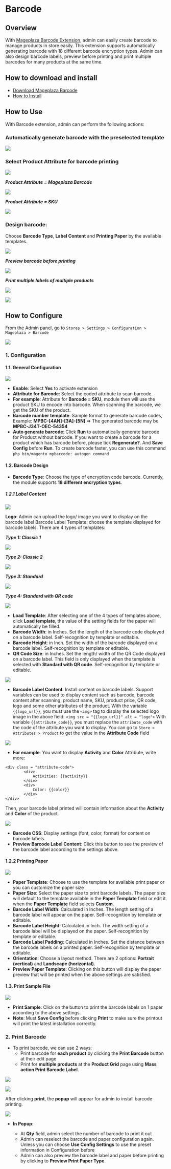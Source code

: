 # Barcode

## Overview

With [Mageplaza Barcode Extension](https://www.mageplaza.com/magento-2-barcode/), admin can easily create barcode to manage products in store easily. This extension supports automatically generating barcode with 18 different barcode encryption types. Admin can also design barcode labels, preview before printing and print multiple barcodes for many products at the same time.

## How to download and install

- [Download Mageplaza Barcode](https://www.mageplaza.com/magento-2-barcode/)
- [How to Install](https://www.mageplaza.com/install-magento-2-extension/)


## How to Use

With Barcode extension, admin can perform the following actions:

### Automatically generate barcode with the preselected template

![](https://i.imgur.com/gFKPzG4.png)

### Select Product Attribute for barcode printing

![](https://i.imgur.com/HuG4qj0.png)

***Product Attribute = Mageplaza Barcode***

![](https://i.imgur.com/NbisV0e.png)

***Product Attribute = SKU***

![](https://i.imgur.com/67QNYoT.png)

### Design barcode: 

Choose **Barcode Type**, **Label Content** and **Printing Paper** by the available templates. 

![](https://i.imgur.com/n8wMo8U.png)

***Preview barcode before printing***

![](https://i.imgur.com/uJ2jqg0.png)

***Print multiple labels of multiple products***

![](https://i.imgur.com/98FIHtP.png)

![](https://i.imgur.com/ldshDpZ.png)

## How to Configure

From the Admin panel, go to `Stores > Settings > Configuration > Mageplaza > Barcode`

![](https://i.imgur.com/14SpuRK.png)

### 1. Configuration

#### 1.1. General Configuration

![](https://i.imgur.com/ScFk1g5.png)

- **Enable**: Select **Yes** to activate extension
- **Attribute for Barcode**: Select the coded attribute to scan barcode.
- **For example**: Attribute for **Barcode = SKU**, module then will use the product SKU to encode into barcode. When scanning the barcode, we get the SKU of the product.
- **Barcode number template**: Sample format to generate barcode codes, Example: **MPBC-[4AN]-[3A]-[5N]** => The generated barcode may be **MPBC-J34T-OEC-54354**
- **Auto generate barcode**: Click **Run** to automatically generate barcode for Product without barcode. If you want to create a barcode for a product which has barcode before, please tick **Regenerate?**. And **Save Config** before **Run**. To create barcode faster, you can use this command `php bin/magento mpbarcode: autogen command`


#### 1.2. Barcode Design

- **Barcode Type**: Choose the type of encryption code barcode. Currently, the module supports **18 different encryption types**.

##### 1.2.1 Label Content

![](https://i.imgur.com/QGLyFjR.png)

**Logo**: Admin can upload the logo/ image you want to display on the barcode label
Barcode Label Template: choose the template displayed for barcode labels. There are 4 types of templates:

***Type 1: Classic 1***

![](https://i.imgur.com/zIMibGF.png)

***Type 2: Classic 2***

![](https://i.imgur.com/XOdcdxv.png)

***Type 3: Standard***

![](https://i.imgur.com/KTOedWT.png)

***Type 4: Standard with QR code***

![](https://i.imgur.com/VzRDf0B.png)

- **Load Template**: After selecting one of the 4 types of templates above, click **Load template**, the value of the setting fields for the paper will automatically be filled.
- **Barcode Width**: in Inches. Set the length of the barcode code displayed on a barcode label. Self-recognition by template or editable.
- **Barcode Height**: in Inch. Set the width of the barcode displayed on a barcode label. Self-recognition by template or editable.
- **QR Code Size**: in Inches. Set the length/ width of the QR Code displayed on a barcode label. This field is only displayed when the template is selected with **Standard with QR code**. Self-recognition by template or editable.

![](https://i.imgur.com/INt6gTE.png)

- **Barcode Label Content**: Install content on barcode labels. Support variables can be used to display content such as barcode, barcode content after scanning, product name, SKU, product price, QR code, logo and some other attributes of the product.
With the variable `{{logo_url}}`, you must use the `<img>` tag to display the selected logo image in the above field: `<img src = "{{logo_url}}" alt = "logo">`
With variable `{{attribute_code}}`, you must replace the `attribute_code` with the code of the attribute you want to display. You can go to `Store > Attributes > Product` to get the value in the **Attribute Code** field

![](https://i.imgur.com/7tvu8vS.png)

- **For example**: You want to display **Activity** and **Color** Attribute, write more:

```
<div class = "attribute-code">
        <div>
            Activities: {{activity}}
        </div>
        <div>
            Color: {{color}}
        </div>
</div>
```
Then, your barcode label printed will contain information about the **Activity** and **Color** of the product.

![](https://i.imgur.com/bUEFP7g.png)

- **Barcode CSS**: Display settings (font, color, format) for content on barcode labels.
- **Preview Barcode Label Content**: Click this button to see the preview of the barcode label according to the settings above.

#### 1.2.2 Printing Paper

![](https://i.imgur.com/HfC5BaL.png)

- **Paper Template**: Choose to use the template for available print paper or you can customize the paper size
- **Paper Size**: Select the paper size to print barcode labels. The paper size will default to the template available in the **Paper Template** field or edit it when the **Paper Template** field selects **Custom**.
- **Barcode Label Width**: Calculated in Inches. The length setting of a barcode label will appear on the paper. Self-recognition by template or editable.
- **Barcode Label Height**: Calculated in Inch. The width setting of a barcode label will be displayed on the paper. Self-recognition by template or editable.
- **Barcode Label Padding**: Calculated in Inches. Set the distance between the barcode labels on a printed paper. Self-recognition by template or editable.
- **Orientation**: Choose a layout method. There are 2 options: **Portrait (vertical)** and **Landscape (horizontal)**.
- **Preview Paper Template**: Clicking on this button will display the paper preview that will be printed when the above settings are satisfied.

#### 1.3. Print Sample File

![](https://i.imgur.com/cMd993y.png)

- **Print Sample**: Click on the button to print the barcode labels on 1 paper according to the above settings.
- **Note**: Must **Save Config** before clicking **Print** to make sure the printout will print the latest installation correctly.

### 2. Print Barcode

- To print barcode, we can use 2 ways:
  - Print barcode for **each product** by clicking the **Print Barcode** button at their edit page
  - Print for **multiple products** at the **Product Grid** page using **Mass action Print Barcode Label**.

![](https://i.imgur.com/pLDN8DN.png)

![](https://i.imgur.com/tiMRT5E.png)

After clicking **print**, the **popup** will appear for admin to install barcode printing.

![](https://i.imgur.com/RRzlhpM.png)

- **In Popup**:

  - At **Qty** field, admin select the number of barcode to print it out 
  - Admin can reselect the barcode and paper configuration again. Unless you can choose **Use Config Settings** to use the preset information in Configuration before
  - Admin can also preview the barcode label and paper before printing by clicking to **Preview Print Paper Type**.

